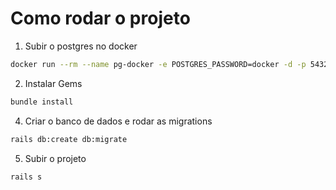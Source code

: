 
# Como rodar o projeto
1. Subir o postgres no docker
```bash
docker run --rm --name pg-docker -e POSTGRES_PASSWORD=docker -d -p 5432:5432 -v $HOME/docker/volumes/postgres:/var/lib/postgresql/data postgres:12.4
```
2. Instalar Gems
```bash
bundle install
```
4. Criar o banco de dados e rodar as migrations
```bash
rails db:create db:migrate
```
5. Subir o projeto
```bash
rails s
```
